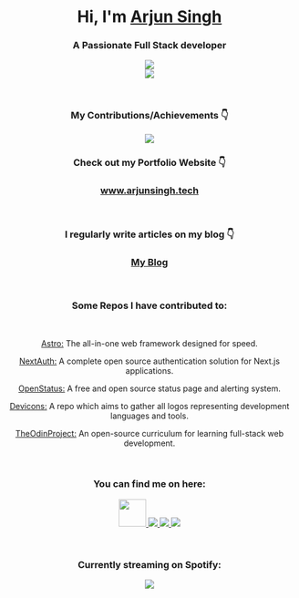 <h1 align="center">Hi,  I'm <a href="https://www.arjunsingh.tech">Arjun Singh</a></h1>
<h3 align="center">A Passionate Full Stack developer</h3>
<p align="center">
  <a href="https://skillicons.dev">
    <img src="https://skillicons.dev/icons?i=next,astro,tailwind,react,ts,graphql" />
    <br>
    <img src="https://skillicons.dev/icons?i=prisma,mongodb,mysql,express,nodejs,jest,figma" />

  </a>
</p>
<br>

<div align="center">
<h3>My Contributions/Achievements 👇</h3>
    <a href="https://twitter.com/webchick/status/1721595560489373749">
    <img src="https://github.com/dotarjun/dotarjun/assets/71163609/234a3943-df3d-430e-bb88-ebc80de7a10f" />
  </a>

</div>

<div align="center">
<h3>Check out my Portfolio Website 👇</h3>
<h3><a href="https://www.arjunsingh.tech" target="_blank" rel="noopener noreferrer">www.arjunsingh.tech</a></h3>
</div>

<div align="center">
<br>
<h3>I regularly write articles on my blog 👇</h3> 
<h3><a href="https://blog.arjunsingh.tech" target="_blank" rel="noopener noreferrer">My Blog</a></h3>


<br>
  <h3>Some Repos I have contributed to:</h3>
  <br>
    <p><a href="https://github.com/withastro/astro" target="_blank" rel="noopener noreferrer">Astro:</a> The all-in-one web framework designed for speed.</p>
  <p><a href="https://github.com/nextauthjs/next-auth" target="_blank" rel="noopener noreferrer">NextAuth:</a> A complete open source authentication solution for Next.js applications.</p>
<!--    <br> -->
     <p><a href="https://github.com/openstatusHQ/openstatus" target="_blank" rel="noopener noreferrer">OpenStatus:</a> A free and open source status page and alerting system.</p>
<!-- <br> -->
     <p><a href="https://github.com/devicons/devicon" target="_blank" rel="noopener noreferrer">Devicons:</a> A repo which aims to gather all logos representing development languages and tools.</p>
<!--    <br> -->
     <p><a href="https://github.com/TheOdinProject/css-exercises" target="_blank" rel="noopener noreferrer">TheOdinProject:</a> An open-source curriculum for learning full-stack web development.</p>
<!--    <br> -->

</div>
   <br>



<div align="center">
<h3> You can find me on here: </h3>
<p>
    <a href="https://blog.arjunsingh.tech">
    <img src="https://github.com/dotarjun/dotarjun/assets/71163609/31a00092-6b4f-4f41-91bd-a228a40f8e01" width="48" />
  </a>
  <a href="https://twitter.com/dotarjun">
    <img src="https://skillicons.dev/icons?i=twitter" />
  </a>
  <a href="https://dev.to/dotarjun">
    <img src="https://skillicons.dev/icons?i=devto" />
  </a>
  <a href="https://www.linkedin.com/in/arjun-singh-a1a706189/">
    <img src="https://skillicons.dev/icons?i=linkedin" />
  </a>
</p>
</div>

<div align="center">
<br>
<h3> Currently streaming on Spotify: </h3>

<p>
  <a href="https://spotify-github-profile.vercel.app/api/view?uid=31aeuqobiqqa77jzxrpkz4jrpl2q&redirect=true">
    <img src="https://spotify-github-profile.vercel.app/api/view?uid=31aeuqobiqqa77jzxrpkz4jrpl2q&cover_image=true&theme=novatorem&show_offline=false&background_color=121212&interchange=true&bar_color=53b14f&bar_color_cover=false" />
  </a>
</p>
</div>
